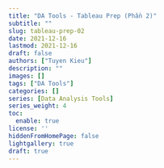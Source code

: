 ```yaml
---
title: "DA Tools - Tableau Prep (Phần 2)"
subtitle: ""
slug: tableau-prep-02
date: 2021-12-16
lastmod: 2021-12-16
draft: false
authors: ["Tuyen Kieu"]
description: ""
images: []
tags: ["DA Tools"]
categories: []
series: [Data Analysis Tools]
series_weight: 4
toc:
  enable: true
license: ''  
hiddenFromHomePage: false
lightgallery: true
draft: true
---
```


<!--more-->

